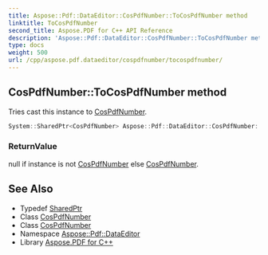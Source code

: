 ```yaml
---
title: Aspose::Pdf::DataEditor::CosPdfNumber::ToCosPdfNumber method
linktitle: ToCosPdfNumber
second_title: Aspose.PDF for C++ API Reference
description: 'Aspose::Pdf::DataEditor::CosPdfNumber::ToCosPdfNumber method. Tries cast this instance to CosPdfNumber in C++.'
type: docs
weight: 500
url: /cpp/aspose.pdf.dataeditor/cospdfnumber/tocospdfnumber/
---
```

## CosPdfNumber::ToCosPdfNumber method


Tries cast this instance to [CosPdfNumber](../).

```cpp
System::SharedPtr<CosPdfNumber> Aspose::Pdf::DataEditor::CosPdfNumber::ToCosPdfNumber() override
```


### ReturnValue

null if instance is not [CosPdfNumber](../) else [CosPdfNumber](../).

## See Also

* Typedef [SharedPtr](../../../system/sharedptr/)
* Class [CosPdfNumber](../)
* Class [CosPdfNumber](../)
* Namespace [Aspose::Pdf::DataEditor](../../)
* Library [Aspose.PDF for C++](../../../)
